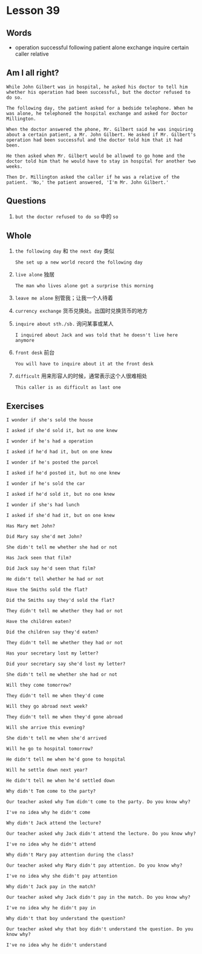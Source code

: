 # Lesson 39

## Words

- operation successful following patient alone exchange inquire certain caller relative

## Am I all right?

```
While John Gilbert was in hospital, he asked his doctor to tell him whether his operation had been successful, but the doctor refused to do so.

The following day, the patient asked for a bedside telephone. When he was alone, he telephoned the hospital exchange and asked for Doctor Millington.

When the doctor answered the phone, Mr. Gilbert said he was inquiring about a certain patient, a Mr. John Gilbert. He asked if Mr. Gilbert's operation had been successful and the doctor told him that it had been.

He then asked when Mr. Gilbert would be allowed to go home and the doctor told him that he would have to stay in hospital for another two weeks.

Then Dr. Millington asked the caller if he was a relative of the patient. 'No,' the patient answered, 'I'm Mr. John Gilbert.'
```

## Questions

1. `but the doctor refused to do so` 中的 `so`

## Whole

1. `the following day` 和 `the next day` 类似

   ```
   She set up a new world record the following day
   ```

2. `live alone` 独居

   ```
   The man who lives alone got a surprise this morning
   ```

3. `leave me alone` 别管我；让我一个人待着

4. `currency exchange` 货币兑换处。出国时兑换货币的地方

5. `inquire about sth./sb.` 询问某事或某人

   ```
   I inquired about Jack and was told that he doesn't live here anymore
   ```

6. `front desk` 前台

   ```
   You will have to inquire about it at the front desk
   ```

7. `difficult` 用来形容人的时候，通常表示这个人很难相处

   ```
   This caller is as difficult as last one
   ```

## Exercises

```
I wonder if she's sold the house

I asked if she'd sold it, but no one knew
```

```
I wonder if he's had a operation

I asked if he'd had it, but on one knew
```

```
I wonder if he's posted the parcel

I asked if he'd posted it, but no one knew
```

```
I wonder if he's sold the car

I asked if he'd sold it, but no one knew
```

```
I wonder if she's had lunch

I asked if she'd had it, but on one knew
```

```
Has Mary met John?

Did Mary say she'd met John?

She didn't tell me whether she had or not
```

```
Has Jack seen that film?

Did Jack say he'd seen that film?

He didn't tell whether he had or not
```

```
Have the Smiths sold the flat?

Did the Smiths say they'd sold the flat?

They didn't tell me whether they had or not
```

```
Have the children eaten?

Did the children say they'd eaten?

They didn't tell me whether they had or not
```

```
Has your secretary lost my letter?

Did your secretary say she'd lost my letter?

She didn't tell me whether she had or not
```

```
Will they come tomorrow?

They didn't tell me when they'd come
```

```
Will they go abroad next week?

They didn't tell me when they'd gone abroad
```

```
Will she arrive this evening?

She didn't tell me when she'd arrived
```

```
Will he go to hospital tomorrow?

He didn't tell me when he'd gone to hospital
```

```
Will he settle down next year?

He didn't tell me when he'd settled down
```

```
Why didn't Tom come to the party?

Our teacher asked why Tom didn't come to the party. Do you know why?

I've no idea why he didn't come
```

```
Why didn't Jack attend the lecture?

Our teacher asked why Jack didn't attend the lecture. Do you know why?

I've no idea why he didn't attend
```

```
Why didn't Mary pay attention during the class?

Our teacher asked why Mary didn't pay attention. Do you know why?

I've no idea why she didn't pay attention
```

```
Why didn't Jack pay in the match?

Our teacher asked why Jack didn't pay in the match. Do you know why?

I've no idea why he didn't pay in
```

```
Why didn't that boy understand the question?

Our teacher asked why that boy didn't understand the question. Do you know why?

I've no idea why he didn't understand
```
